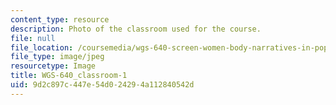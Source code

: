 ```yaml
---
content_type: resource
description: Photo of the classroom used for the course.
file: null
file_location: /coursemedia/wgs-640-screen-women-body-narratives-in-popular-american-film-spring-2014/9d2c897c447e54d024294a112840542d_WGS-640_classroom-1.jpg
file_type: image/jpeg
resourcetype: Image
title: WGS-640_classroom-1
uid: 9d2c897c-447e-54d0-2429-4a112840542d
---
```

